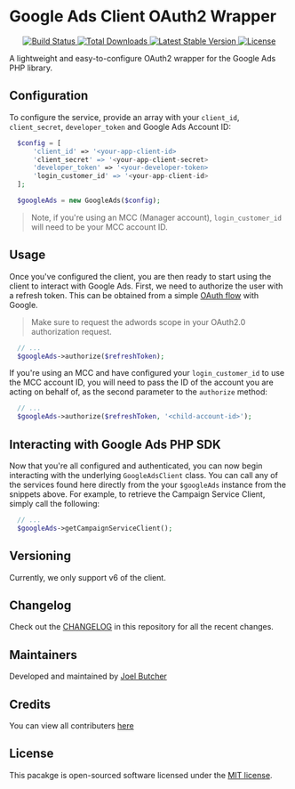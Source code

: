 # Google Ads Client OAuth2 Wrapper

<p align="center">
    <a href="https://github.com/joelbutcher/googleads-client-oauth2-wrapper/actions">
        <img src="https://github.com/joelbutcher/googleads-client-oauth2-wrapper/workflows/tests/badge.svg" alt="Build Status">
    </a>
    <a href="https://packagist.org/packages/joelbutcher/googleads-client-oauth2-wrapper">
        <img src="https://img.shields.io/packagist/dt/joelbutcher/googleads-client-oauth2-wrapper" alt="Total Downloads">
    </a>
    <a href="https://packagist.org/packages/joelbutcher/googleads-client-oauth2-wrapper">
        <img src="https://img.shields.io/packagist/v/joelbutcher/googleads-client-oauth2-wrapper" alt="Latest Stable Version">
    </a>
    <a href="https://packagist.org/packages/joelbutcher/googleads-client-oauth2-wrapper">
        <img src="https://img.shields.io/packagist/l/joelbutcher/googleads-client-oauth2-wrapper" alt="License">
    </a>
</p>

A lightweight and easy-to-configure OAuth2 wrapper for the Google Ads PHP library.

## Configuration

To configure the service, provide an array with your `client_id`, `client_secret`, `developer_token` and Google Ads Account ID:

```php
  $config = [
      'client_id' => '<your-app-client-id>
      'client_secret' => '<your-app-client-secret>
      'developer_token' => '<your-developer-token>
      'login_customer_id' => '<your-app-client-id>
  ];

  $googleAds = new GoogleAds($config);
```

> Note, if you're using an MCC (Manager account), `login_customer_id` will need to be your MCC account ID.

## Usage
Once you've configured the client, you are then ready to start using the client to interact with Google Ads. First, we need to authorize the user with a refresh token. This can be obtained from a simple [OAuth flow](https://github.com/googleapis/google-api-php-client#authentication-with-oauth) with Google.

> Make sure to request the adwords scope in your OAuth2.0 authorization request.

```php
  // ...
  $googleAds->authorize($refreshToken);
```

If you're using an MCC and have configured your `login_customer_id` to use the MCC account ID, you will need to pass the ID of the account you are acting on behalf of, as the second parameter to the `authorize` method:

```php
  // ...
  $googleAds->authorize($refreshToken, '<child-account-id>');
```

## Interacting with Google Ads PHP SDK
Now that you're all configured and authenticated, you can now begin interacting with the underlying `GoogleAdsClient` class. You can call any of the services found here directly from the your `$googleAds` instance from the snippets above. For example, to retrieve the Campaign Service Client, simply call the following:

```php
  // ...
  $googleAds->getCampaignServiceClient();
```

## Versioning
Currently, we only support v6 of the client.

## Changelog

Check out the [CHANGELOG](CHANGELOG.md) in this repository for all the recent changes.

## Maintainers

Developed and maintained by [Joel Butcher](https://joelbutcher.co.uk)

## Credits

You can view all contributers [here](https://github.com/joelbutcher/googleads-client-oauth2-wrapper/graphs/contributors)

## License

This pacakge is open-sourced software licensed under the [MIT license](LICENSE.md).
